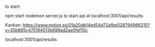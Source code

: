 to start:

npm start
nodemon server.js to start api at localhost:3001/api/results

Kanban:
https://www.notion.so/01a20db14ed54d72afbe528794966215?v=35b885c475194513b699ad2ae0fef10c

localhost:3001/api/results 

